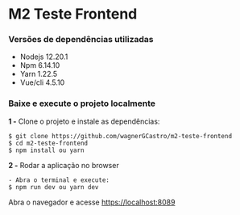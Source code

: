 # M2 Teste Frontend

### Versões de dependências utilizadas 
- Nodejs   12.20.1
- Npm      6.14.10
- Yarn     1.22.5
- Vue/cli  4.5.10

### Baixe e execute o projeto localmente

**1 -**  Clone o projeto e instale as dependências:
```
$ git clone https://github.com/wagnerGCastro/m2-teste-frontend
$ cd m2-teste-frontend
$ npm install ou yarn 
```


**2 -** Rodar a aplicação no browser
``` 
- Abra o terminal e execute:
$ npm run dev ou yarn dev
```
Abra o navegador e acesse [https://localhost:8089](https://localhost:8089)
